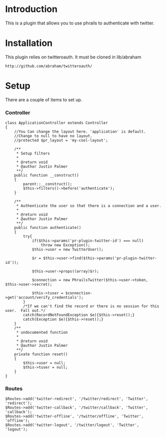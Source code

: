 # Introduction

This is a plugin that allows you to use phrails to authenticate with twitter.

# Installation

This plugin relies on twitteroauth.  It must be cloned in lib/abraham

    http://github.com/abraham/twitteroauth/

# Setup

There are a couple of items to set up.

### Controller

	class ApplicationController extends Controller
	{
		//You Can change the layout here. 'application' is default.
		//Change to null to have no layout.
		//protected $pr_layout = 'my-cool-layout';
	
		/**
		 * Setup filters
		 *
		 * @return void
		 * @author Justin Palmer
		 **/
		public function __construct()
		{
			parent::__construct();
			$this->filters()->before('authenticate');
		}
	
		/**
		 * Authenticate the user so that there is a connection and a user.
		 *
		 * @return void
		 * @author Justin Palmer
		 **/
		public function authenticate()
		{		
			try{
				if($this->params('pr-plugin-twitter-id') === null)
					throw new Exception();
				$this->user = new TwitterUser();

				$r = $this->user->find($this->params('pr-plugin-twitter-id'));

				$this->user->props((array)$r);

				$connection = new PhrailsTwitter($this->user->token, $this->user->secret);

				$this->tuser = $connection->get('account/verify_credentials');
			}
			/*If we can't find the record or there is no session for this user.  Fall out.*/
			catch(RecordNotFoundException $e){$this->reset();}
			catch(Exception $e){$this->reset();}
		}
		/**
		 * undocumented function
		 *
		 * @return void
		 * @author Justin Palmer
		 **/
		private function reset()
		{
			$this->user = null;
			$this->tuser = null;
		}	
	}

### Routes

	$Routes->add('twitter-redirect', '/twitter/redirect', 'Twitter', 'redirect');
	$Routes->add('twitter-callback', '/twitter/callback', 'Twitter', 'callback');
	$Routes->add('twitter-offline', '/twitter/offline', 'Twitter', 'offline');
	$Routes->add('twitter-logout', '/twitter/logout', 'Twitter', 'logout');